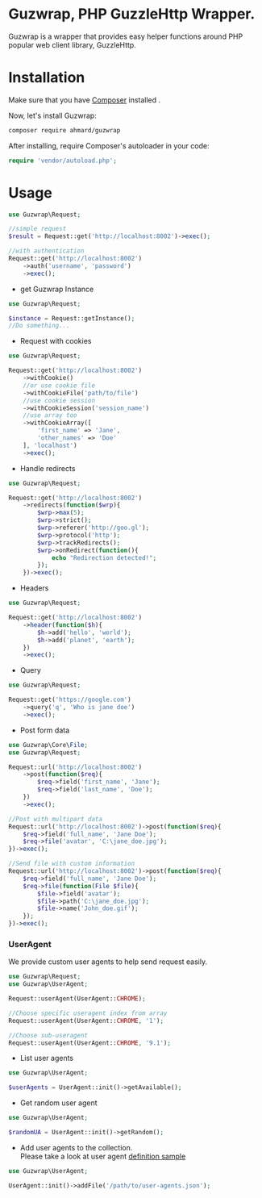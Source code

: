 Guzwrap, PHP GuzzleHttp Wrapper.
==============================================

Guzwrap is a wrapper that provides easy helper functions around PHP popular web client library, GuzzleHttp.

# Installation

Make sure that you have [Composer](http://getcomposer.org) installed .

Now, let's install Guzwrap:

```bash
composer require ahmard/guzwrap
```

After installing, require Composer's autoloader in your code:

```php
require 'vendor/autoload.php';
```

# Usage

```php
use Guzwrap\Request;

//simple request
$result = Request::get('http://localhost:8002')->exec();

//with authentication
Request::get('http://localhost:8002')
    ->auth('username', 'password')
    ->exec();
```

- get Guzwrap Instance

```php
use Guzwrap\Request;

$instance = Request::getInstance();
//Do something...
```

- Request with cookies

```php
use Guzwrap\Request;

Request::get('http://localhost:8002')
    ->withCookie()
    //or use cookie file
    ->withCookieFile('path/to/file')
    //use cookie session
    ->withCookieSession('session_name')
    //use array too
    ->withCookieArray([
        'first_name' => 'Jane',
        'other_names' => 'Doe'
    ], 'localhost')
    ->exec();
```

- Handle redirects

```php
use Guzwrap\Request;

Request::get('http://localhost:8002')
    ->redirects(function($wrp){
        $wrp->max(5);
        $wrp->strict();
        $wrp->referer('http://goo.gl');
        $wrp->protocol('http');
        $wrp->trackRedirects();
        $wrp->onRedirect(function(){
            echo "Redirection detected!";
        });
    })->exec();
```

- Headers

```php
use Guzwrap\Request;

Request::get('http://localhost:8002')
    ->header(function($h){
        $h->add('hello', 'world');
        $h->add('planet', 'earth');
    })
    ->exec();
```

- Query

```php
use Guzwrap\Request;

Request::get('https://google.com')
    ->query('q', 'Who is jane doe')
    ->exec();
```

- Post form data

```php
use Guzwrap\Core\File;
use Guzwrap\Request;

Request::url('http://localhost:8002')
    ->post(function($req){
        $req->field('first_name', 'Jane');
        $req->field('last_name', 'Doe');
    })
    ->exec();

//Post with multipart data
Request::url('http://localhost:8002')->post(function($req){
    $req->field('full_name', 'Jane Doe');
    $req->file('avatar', 'C:\jane_doe.jpg');
})->exec();

//Send file with custom information
Request::url('http://localhost:8002')->post(function($req){
    $req->field('full_name', 'Jane Doe');
    $req->file(function(File $file){
        $file->field('avatar');
        $file->path('C:\jane_doe.jpg');
        $file->name('John_doe.gif');
    });
})->exec();
```

### UserAgent 
  We provide custom user agents to help send request easily.

```php
use Guzwrap\Request;
use Guzwrap\UserAgent;

Request::userAgent(UserAgent::CHROME);

//Choose specific useragent index from array
Request::userAgent(UserAgent::CHROME, '1');

//Choose sub-useragent
Request::userAgent(UserAgent::CHROME, '9.1');
```

- List user agents

```php
use Guzwrap\UserAgent;

$userAgents = UserAgent::init()->getAvailable();
```

- Get random user agent
```php
use Guzwrap\UserAgent;

$randomUA = UserAgent::init()->getRandom();
```

- Add user agents to the collection. <br/>
  Please take a look at user agent [definition sample](/src/data/ua/chrome.json)
```php
use Guzwrap\UserAgent;

UserAgent::init()->addFile('/path/to/user-agents.json');
```